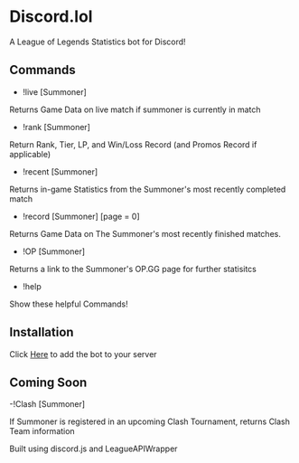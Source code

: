 # Discord.lol
A League of Legends Statistics bot for Discord!

## Commands

- !live [Summoner]

Returns Game Data on live match if summoner is currently in match

- !rank [Summoner]

Return Rank, Tier, LP, and Win/Loss Record (and Promos Record if applicable)

- !recent [Summoner]

Returns in-game Statistics from the Summoner's most recently completed match

- !record [Summoner] [page = 0]

Returns Game Data on The Summoner's most recently finished matches.

- !OP [Summoner]

Returns a link to the Summoner's OP.GG page for further statisitcs

- !help

Show these helpful Commands!

## Installation
Click [Here](https://discord.com/oauth2/authorize?client_id=787066076953182218&scope=bot) to add the bot to your server

## Coming Soon


-!Clash [Summoner]

If Summoner is registered in an upcoming Clash Tournament, returns Clash Team information

Built using discord.js and LeagueAPIWrapper